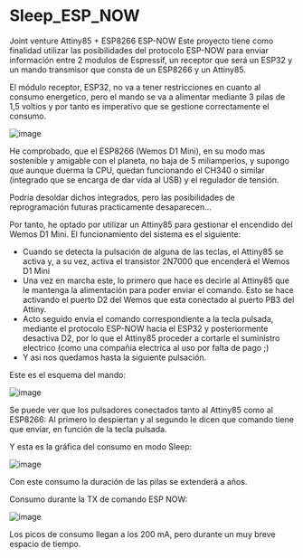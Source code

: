 # Sleep_ESP_NOW
Joint venture  Attiny85 + ESP8266 ESP-NOW
Este proyecto tiene como finalidad utilizar las posibilidades del protocolo ESP-NOW para enviar información entre 2 modulos de Espressif, un receptor que será un ESP32 y un mando transmisor que consta de un ESP8266 y un Attiny85.

El módulo receptor, ESP32, no va a tener restricciones en cuanto al consumo energetico, pero el mando se va a alimentar mediante 3 pilas de 1,5 voltios y por tanto es imperativo que se gestione correctamente el consumo.

![image](https://github.com/redmilenium/Sleep_ESP_NOW/assets/48222471/fad429e5-4689-4e93-8c0e-9ef0d2e2f253)


He comprobado, que el ESP8266 (Wemos D1 Mini), en su modo mas sostenible y amigable con el planeta, no baja de 5 miliamperios, y supongo que aunque duerma la CPU, quedan funcionando el CH340 o similar  (integrado que se encarga de dar vida al USB) y el regulador de tensión.

Podría desoldar dichos integrados, pero las posibilidades de reprogramación futuras practicamente desaparecen...

Por tanto, he optado por utilizar un Attiny85 para gestionar el encendido del Wemos D1 Mini.
El funcionamiento del sistema es el siguiente: 
- Cuando se detecta la pulsación de alguna de las teclas, el Attiny85 se activa y, a su vez, activa el transistor 2N7000 que encenderá el Wemos D1 Mini
- Una vez en marcha este, lo primero que hace es decirle al Attiny85 que le mantenga la alimentación para poder enviar el comando. Esto se hace activando el puerto D2 del Wemos que esta conectado al puerto PB3 del Attiny.
- Acto seguido envia el comando correspondiente a la tecla pulsada, mediante el protocolo ESP-NOW hacia el ESP32 y posteriormente desactiva D2, por lo que el Attiny85 proceder a cortarle el suministro electrico (como una compañia electrica al uso por falta de pago ;)
- Y asi nos quedamos hasta la siguiente pulsación.

Este es el esquema del mando:

![image](https://github.com/redmilenium/Sleep_ESP_NOW/assets/48222471/edce0c1c-96fc-484a-8513-eee2198969b2)

Se puede ver que los pulsadores conectados tanto al Attiny85 como al ESP8266: Al primero lo despiertan y al segundo le dicen que comando tiene que enviar, en función de la tecla pulsada.

Y esta es la gráfica del consumo en modo Sleep:

![image](https://github.com/redmilenium/Sleep_ESP_NOW/assets/48222471/666f8815-a606-4857-ac3a-49e6ca002ea4)

Con este consumo la duración de las pilas se extenderá a años.

Consumo durante la TX de comando ESP NOW:

![image](https://github.com/redmilenium/Sleep_ESP_NOW/assets/48222471/7cd5b9cb-edff-48c3-9996-445df605089b)

Los picos de consumo llegan a los 200 mA, pero durante un muy breve espacio de tiempo.


